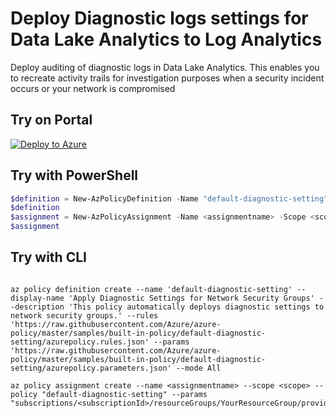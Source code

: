 # Deploy Diagnostic logs settings for Data Lake Analytics to Log Analytics

Deploy auditing of diagnostic logs in Data Lake Analytics. This enables you to recreate activity trails for investigation purposes when a security incident occurs or your network is compromised

## Try on Portal

[![Deploy to Azure](http://azuredeploy.net/deploybutton.png)](https://portal.azure.com/#blade/Microsoft_Azure_Policy/CreatePolicyDefinitionBlade/uri/https%3A%2F%2Fraw.githubusercontent.com%2FAzure%2Fazure-policy%2Fmaster%2Fsamples%2Fbuilt-in-policy%2Fdefault-diagnostic-setting%2Fazurepolicy.json)

## Try with PowerShell

````powershell
$definition = New-AzPolicyDefinition -Name "default-diagnostic-setting" -DisplayName "Apply Diagnostic Settings for Network Security Groups" -description "This policy automatically deploys diagnostic settings to network security groups." -Policy 'https://raw.githubusercontent.com/Azure/azure-policy/master/samples/built-in-policy/default-diagnostic-setting/azurepolicy.rules.json' -Parameter 'https://raw.githubusercontent.com/Azure/azure-policy/master/samples/built-in-policy/default-diagnostic-setting/azurepolicy.parameters.json' -Mode All
$definition
$assignment = New-AzPolicyAssignment -Name <assignmentname> -Scope <scope>  -storagePrefix <Storage Account Prefix for Regional Storage Accounts> -rgName <Resource Group Name for Storage Accounts( must exists) > -PolicyDefinition $definition -PolicyParameter "subscriptions/<subscriptionId>/resourceGroups/YourResourceGroup/providers/Microsoft.OperationalInsights/workspaces/<workspaceId>"
$assignment
````



## Try with CLI

````cli

az policy definition create --name 'default-diagnostic-setting' --display-name 'Apply Diagnostic Settings for Network Security Groups' --description 'This policy automatically deploys diagnostic settings to network security groups.' --rules 'https://raw.githubusercontent.com/Azure/azure-policy/master/samples/built-in-policy/default-diagnostic-setting/azurepolicy.rules.json' --params 'https://raw.githubusercontent.com/Azure/azure-policy/master/samples/built-in-policy/default-diagnostic-setting/azurepolicy.parameters.json' --mode All

az policy assignment create --name <assignmentname> --scope <scope> --policy "default-diagnostic-setting" --params "subscriptions/<subscriptionId>/resourceGroups/YourResourceGroup/providers/Microsoft.OperationalInsights/workspaces/<workspaceId>"

````
